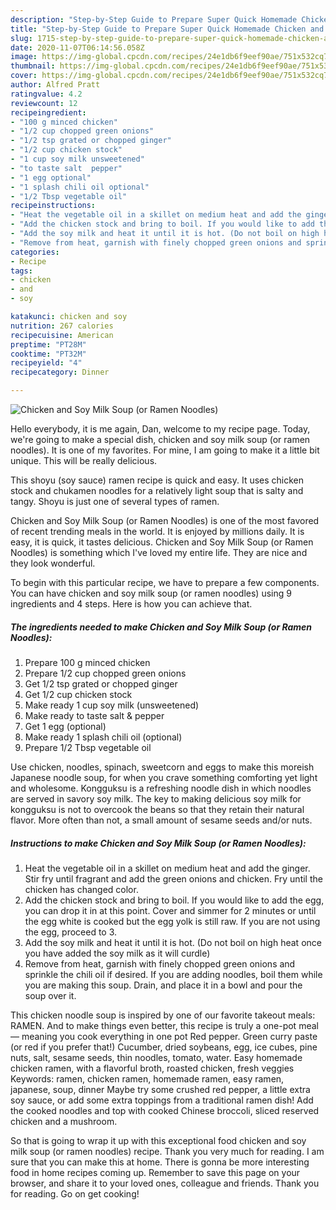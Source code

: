 ```yaml
---
description: "Step-by-Step Guide to Prepare Super Quick Homemade Chicken and Soy Milk Soup (or Ramen Noodles)"
title: "Step-by-Step Guide to Prepare Super Quick Homemade Chicken and Soy Milk Soup (or Ramen Noodles)"
slug: 1715-step-by-step-guide-to-prepare-super-quick-homemade-chicken-and-soy-milk-soup-or-ramen-noodles
date: 2020-11-07T06:14:56.058Z
image: https://img-global.cpcdn.com/recipes/24e1db6f9eef90ae/751x532cq70/chicken-and-soy-milk-soup-or-ramen-noodles-recipe-main-photo.jpg
thumbnail: https://img-global.cpcdn.com/recipes/24e1db6f9eef90ae/751x532cq70/chicken-and-soy-milk-soup-or-ramen-noodles-recipe-main-photo.jpg
cover: https://img-global.cpcdn.com/recipes/24e1db6f9eef90ae/751x532cq70/chicken-and-soy-milk-soup-or-ramen-noodles-recipe-main-photo.jpg
author: Alfred Pratt
ratingvalue: 4.2
reviewcount: 12
recipeingredient:
- "100 g minced chicken"
- "1/2 cup chopped green onions"
- "1/2 tsp grated or chopped ginger"
- "1/2 cup chicken stock"
- "1 cup soy milk unsweetened"
- "to taste salt  pepper"
- "1 egg optional"
- "1 splash chili oil optional"
- "1/2 Tbsp vegetable oil"
recipeinstructions:
- "Heat the vegetable oil in a skillet on medium heat and add the ginger. Stir fry until fragrant and add the green onions and chicken. Fry until the chicken has changed color."
- "Add the chicken stock and bring to boil. If you would like to add the egg, you can drop it in at this point. Cover and simmer for 2 minutes or until the egg white is cooked but the egg yolk is still raw. If you are not using the egg, proceed to 3."
- "Add the soy milk and heat it until it is hot. (Do not boil on high heat once you have added the soy milk as it will curdle)"
- "Remove from heat, garnish with finely chopped green onions and sprinkle the chili oil if desired. If you are adding noodles, boil them while you are making this soup. Drain, and place it in a bowl and pour the soup over it."
categories:
- Recipe
tags:
- chicken
- and
- soy

katakunci: chicken and soy 
nutrition: 267 calories
recipecuisine: American
preptime: "PT28M"
cooktime: "PT32M"
recipeyield: "4"
recipecategory: Dinner

---
```



![Chicken and Soy Milk Soup (or Ramen Noodles)](https://img-global.cpcdn.com/recipes/24e1db6f9eef90ae/751x532cq70/chicken-and-soy-milk-soup-or-ramen-noodles-recipe-main-photo.jpg)

Hello everybody, it is me again, Dan, welcome to my recipe page. Today, we're going to make a special dish, chicken and soy milk soup (or ramen noodles). It is one of my favorites. For mine, I am going to make it a little bit unique. This will be really delicious.

This shoyu (soy sauce) ramen recipe is quick and easy. It uses chicken stock and chukamen noodles for a relatively light soup that is salty and tangy. Shoyu is just one of several types of ramen.

Chicken and Soy Milk Soup (or Ramen Noodles) is one of the most favored of recent trending meals in the world. It is enjoyed by millions daily. It is easy, it is quick, it tastes delicious. Chicken and Soy Milk Soup (or Ramen Noodles) is something which I've loved my entire life. They are nice and they look wonderful.


To begin with this particular recipe, we have to prepare a few components. You can have chicken and soy milk soup (or ramen noodles) using 9 ingredients and 4 steps. Here is how you can achieve that.

<!--inarticleads1-->

##### The ingredients needed to make Chicken and Soy Milk Soup (or Ramen Noodles):

1. Prepare 100 g minced chicken
1. Prepare 1/2 cup chopped green onions
1. Get 1/2 tsp grated or chopped ginger
1. Get 1/2 cup chicken stock
1. Make ready 1 cup soy milk (unsweetened)
1. Make ready to taste salt &amp; pepper
1. Get 1 egg (optional)
1. Make ready 1 splash chili oil (optional)
1. Prepare 1/2 Tbsp vegetable oil


Use chicken, noodles, spinach, sweetcorn and eggs to make this moreish Japanese noodle soup, for when you crave something comforting yet light and wholesome. Kongguksu is a refreshing noodle dish in which noodles are served in savory soy milk. The key to making delicious soy milk for kongguksu is not to overcook the beans so that they retain their natural flavor. More often than not, a small amount of sesame seeds and/or nuts. 

<!--inarticleads2-->

##### Instructions to make Chicken and Soy Milk Soup (or Ramen Noodles):

1. Heat the vegetable oil in a skillet on medium heat and add the ginger. Stir fry until fragrant and add the green onions and chicken. Fry until the chicken has changed color.
1. Add the chicken stock and bring to boil. If you would like to add the egg, you can drop it in at this point. Cover and simmer for 2 minutes or until the egg white is cooked but the egg yolk is still raw. If you are not using the egg, proceed to 3.
1. Add the soy milk and heat it until it is hot. (Do not boil on high heat once you have added the soy milk as it will curdle)
1. Remove from heat, garnish with finely chopped green onions and sprinkle the chili oil if desired. If you are adding noodles, boil them while you are making this soup. Drain, and place it in a bowl and pour the soup over it.


This chicken noodle soup is inspired by one of our favorite takeout meals: RAMEN. And to make things even better, this recipe is truly a one-pot meal — meaning you cook everything in one pot Red pepper. Green curry paste (or red if you prefer that!) Cucumber, dried soybeans, egg, ice cubes, pine nuts, salt, sesame seeds, thin noodles, tomato, water. Easy homemade chicken ramen, with a flavorful broth, roasted chicken, fresh veggies Keywords: ramen, chicken ramen, homemade ramen, easy ramen, japanese, soup, dinner Maybe try some crushed red pepper, a little extra soy sauce, or add some extra toppings from a traditional ramen dish! Add the cooked noodles and top with cooked Chinese broccoli, sliced reserved chicken and a mushroom. 

So that is going to wrap it up with this exceptional food chicken and soy milk soup (or ramen noodles) recipe. Thank you very much for reading. I am sure that you can make this at home. There is gonna be more interesting food in home recipes coming up. Remember to save this page on your browser, and share it to your loved ones, colleague and friends. Thank you for reading. Go on get cooking!
